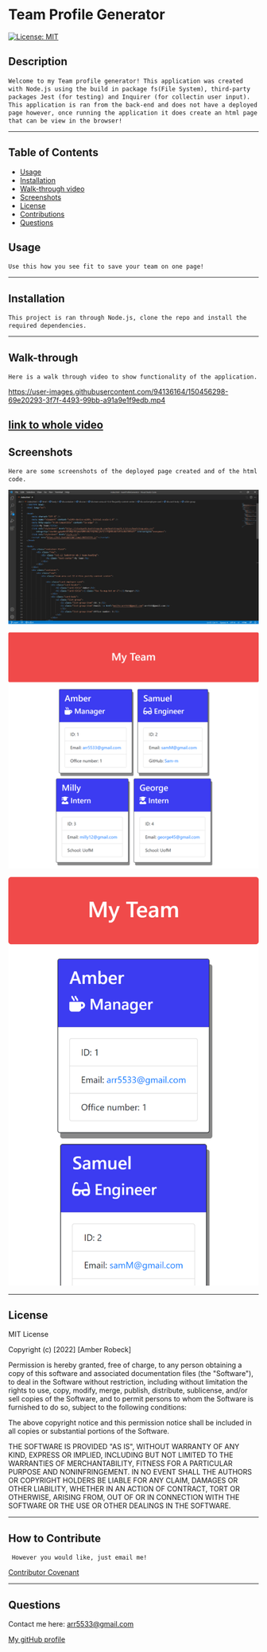 # Team Profile Generator

[![License: MIT](https://img.shields.io/badge/License-MIT-yellow.svg)](https://opensource.org/licenses/MIT)



 ## Description

    Welcome to my Team profile generator! This application was created with Node.js using the build in package fs(File System), third-party packages Jest (for testing) and Inquirer (for collectin user input). This application is ran from the back-end and does not have a deployed page however, once running the application it does create an html page that can be view in the browser! 

  ---

  ## Table of Contents
  
  - [Usage](#usage)
  - [Installation](#installation)
  - [Walk-through video](#walk-through)
  - [Screenshots](#screenshots)
  - [License](#license)
  - [Contributions](#how-to-contribute)
  - [Questions](#questions)

  ## Usage
    Use this how you see fit to save your team on one page!

  ---

  ## Installation

    This project is ran through Node.js, clone the repo and install the required dependencies.

  ---

  ## Walk-through

    Here is a walk through video to show functionality of the application.
 

https://user-images.githubusercontent.com/94136164/150456298-69e20293-3f7f-4493-99bb-a91a9e1f9edb.mp4


    

[link to whole video](https://drive.google.com/file/d/15BAasamR3Zf0nsIqQc1_I0XyywZZybvh/view?usp=sharing "Whole walkthrough video")
  ---

  ## Screenshots

    Here are some screenshots of the deployed page created and of the html code.

![Screenshot](dist/assets/html.png "screenshot of html")

![Screenshot](dist/assets/card.png "screenshot of browser view")

![Screenshot](dist/assets/multCard.png "screenshot of minimized browser view")



    

  ---

  ## License

   MIT License

Copyright (c) [2022] [Amber Robeck]

Permission is hereby granted, free of charge, to any person obtaining a copy
of this software and associated documentation files (the "Software"), to deal
in the Software without restriction, including without limitation the rights
to use, copy, modify, merge, publish, distribute, sublicense, and/or sell
copies of the Software, and to permit persons to whom the Software is
furnished to do so, subject to the following conditions:

The above copyright notice and this permission notice shall be included in all
copies or substantial portions of the Software.

THE SOFTWARE IS PROVIDED "AS IS", WITHOUT WARRANTY OF ANY KIND, EXPRESS OR
IMPLIED, INCLUDING BUT NOT LIMITED TO THE WARRANTIES OF MERCHANTABILITY,
FITNESS FOR A PARTICULAR PURPOSE AND NONINFRINGEMENT. IN NO EVENT SHALL THE
AUTHORS OR COPYRIGHT HOLDERS BE LIABLE FOR ANY CLAIM, DAMAGES OR OTHER
LIABILITY, WHETHER IN AN ACTION OF CONTRACT, TORT OR OTHERWISE, ARISING FROM,
OUT OF OR IN CONNECTION WITH THE SOFTWARE OR THE USE OR OTHER DEALINGS IN THE
SOFTWARE.

  
  ---
  
  ## How to Contribute

     However you would like, just email me!

  [Contributor Covenant](https://www.contributor-covenant.org/)

  ---

  ## Questions
  
  Contact me here:   arr5533@gmail.com
  
  [My gitHub profile](https://github.com/Amber-Robeck)
